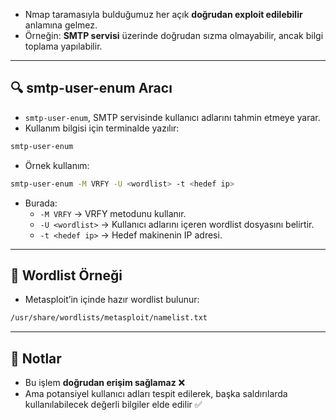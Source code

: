 - Nmap taramasıyla bulduğumuz her açık **doğrudan exploit edilebilir** anlamına gelmez.  
- Örneğin: **SMTP servisi** üzerinde doğrudan sızma olmayabilir, ancak bilgi toplama yapılabilir.  

---

## 🔍 smtp-user-enum Aracı

- `smtp-user-enum`, SMTP servisinde kullanıcı adlarını tahmin etmeye yarar.  
- Kullanım bilgisi için terminalde yazılır:  

```bash
smtp-user-enum
```

- Örnek kullanım:  

```bash
smtp-user-enum -M VRFY -U <wordlist> -t <hedef ip>
```

- Burada:  
  - `-M VRFY` → VRFY metodunu kullanır.  
  - `-U <wordlist>` → Kullanıcı adlarını içeren wordlist dosyasını belirtir.  
  - `-t <hedef ip>` → Hedef makinenin IP adresi.  

---

## 📂 Wordlist Örneği

- Metasploit’in içinde hazır wordlist bulunur:  

```bash
/usr/share/wordlists/metasploit/namelist.txt
```

---

## 📌 Notlar

- Bu işlem **doğrudan erişim sağlamaz** ❌  
- Ama potansiyel kullanıcı adları tespit edilerek, başka saldırılarda kullanılabilecek değerli bilgiler elde edilir ✅
